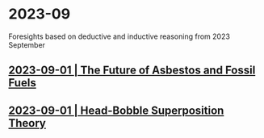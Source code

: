 # 2023-09
Foresights based on deductive and inductive reasoning from 2023 September

## [2023-09-01 | The Future of Asbestos and Fossil Fuels](/01.md)

## [2023-09-01 | Head-Bobble Superposition Theory](/29.md)
